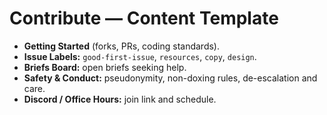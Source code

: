 # Contribute — Content Template
- **Getting Started** (forks, PRs, coding standards).  
- **Issue Labels:** `good-first-issue`, `resources`, `copy`, `design`.  
- **Briefs Board:** open briefs seeking help.  
- **Safety & Conduct:** pseudonymity, non-doxing rules, de-escalation and care.  
- **Discord / Office Hours:** join link and schedule.